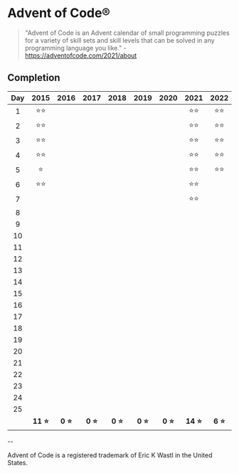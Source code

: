 # Advent of Code®

> "Advent of Code is an Advent calendar of small programming puzzles for a variety of skill sets and skill levels that
> can be solved in any programming language you like." - https://adventofcode.com/2021/about

## Completion

| Day |     2015      |     2016     |     2017     |     2018     |     2019     |     2020     |     2021      |     2022     |
|:---:|:-------------:|:------------:|:------------:|:------------:|:------------:|:------------:|:-------------:|:------------:|
|  1  | :star::star:  |              |              |              |              |              | :star::star:  | :star::star: |
|  2  | :star::star:  |              |              |              |              |              | :star::star:  | :star::star: |
|  3  | :star::star:  |              |              |              |              |              | :star::star:  | :star::star: |
|  4  | :star::star:  |              |              |              |              |              | :star::star:  | :star::star: |
|  5  |    :star:     |              |              |              |              |              | :star::star:  | :star::star: |
|  6  | :star::star:  |              |              |              |              |              | :star::star:  ||
|  7  |               |              |              |              |              |              | :star::star:  ||
|  8  |               |              |              |              |              |              |               ||
|  9  |               |              |              |              |              |              |               ||
| 10  |               |              |              |              |              |              |               ||
| 11  |               |              |              |              |              |              |               ||
| 12  |               |              |              |              |              |              |               ||
| 13  |               |              |              |              |              |              |               ||
| 14  |               |              |              |              |              |              |               ||
| 15  |               |              |              |              |              |              |               ||
| 16  |               |              |              |              |              |              |               ||
| 17  |               |              |              |              |              |              |               ||
| 18  |               |              |              |              |              |              |               ||
| 19  |               |              |              |              |              |              |               ||
| 20  |               |              |              |              |              |              |               ||
| 21  |               |              |              |              |              |              |               ||
| 22  |               |              |              |              |              |              |               ||
| 23  |               |              |              |              |              |              |               ||
| 24  |               |              |              |              |              |              |               ||
| 25  |               |              |              |              |              |              |               ||
|     | **11 :star:** | **0 :star:** | **0 :star:** | **0 :star:** | **0 :star:** | **0 :star:** | **14 :star:** | **6 :star:** |

--

Advent of Code is a registered trademark of Eric K Wastl in the United States.
